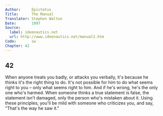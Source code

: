 ```yaml
---
Author:     Epictetus  
Title:      The Manual  
Translator: Stephen Walton  
Date:       1997  
Source:
  label: ideonautics.net
  url: http://www.ideonautics.net/manual2.htm
Code:       sw  
Chapter: 42
---
```

##  42

When anyone treats you badly, or attacks you verbally, it's because he thinks
it's the right thing to do. It's not possible for him to do what seems right to
you – only what seems right to him. And if he's wrong, he's the only one who's
harmed. When someone thinks a true statement is false, the statement isn't
damaged, only the person who's mistaken about it. Using these principles,
you'll be mild with someone who criticizes you, and say, "That's the way he saw
it."



